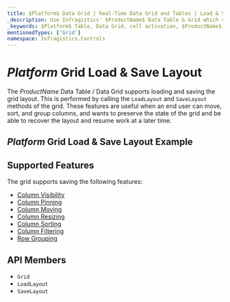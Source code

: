 ```yaml
---
title: $Platform$ Data Grid | Real-Time Data Grid and Tables | Load & Save | Infragistics
_description: Use Infragistics' $ProductName$ Data Table & Grid which supports loading and saving the layout the user makes.
_keywords: $Platform$ Table, Data Grid, cell activation, $ProductName$, Infragistics
mentionedTypes: ['Grid']
namespace: Infragistics.Controls
---
```


# $Platform$ Grid Load & Save Layout

The $ProductName$ Data Table / Data Grid supports loading and saving the grid layout. This is performed by calling the `LoadLayout` and `SaveLayout` methods of the grid. These features are useful when an end user can move, sort, and group columns, and wants to preserve the state of the grid and be able to recover the layout and resume work at a later time.

## $Platform$ Grid Load & Save Layout Example


<code-view style="height: 600px"
           data-demos-base-url="{environment:dvDemosBaseUrl}"
           iframe-src="{environment:dvDemosBaseUrl}/grids/data-grid-load-save-layout"
           alt="$Platform$ Grid Load & Save Layout Example"
           github-src="grids/data-grid/load-save-layout">
</code-view>

<div class="divider--half"></div>

## Supported Features

The grid supports saving the following features:

- [Column Visibility](data-grid-column-chooser.md)
- [Column Pinning](data-grid-column-pinning.md)
- [Column Moving](data-grid-column-moving.md)
- [Column Resizing](data-grid-column-resizing.md)
- [Column Sorting](data-grid-column-sorting.md)
- [Column Filtering](data-grid-column-filtering.md)
- [Row Grouping](data-grid-row-grouping.md)

 ## API Members

 - `Grid`
 - `LoadLayout`
 - `SaveLayout`
